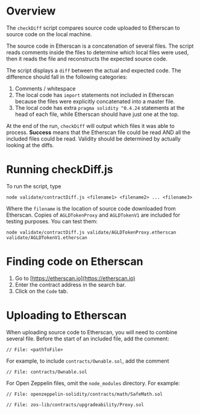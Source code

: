 # Overview
The `checkDiff` script compares source code uploaded to Etherscan to source
code on the local machine.

The source code in Etherscan is a concatenation of several files.  The script reads
comments inside the files to determine which local files were used, then it reads the
file and reconstructs the expected source code.

The script displays a `diff` between the actual and expected code.  The difference
should fall in the following categories:

1. Comments / whitespace
2. The local code has `import` statements not included in Etherscan because the files were 
explicitly concatenated into a master file.
3. The local code has extra `pragma solidity ^0.4.24` statements at the head of each file,
while Etherscan should have just one at the top.

At the end of the run, `checkDiff` will output which files it was able to process. <b>Success</b>
means that the Etherscan file could be read AND all the included files could be read. 
Validity should be determined by actually looking at the diffs.

# Running checkDiff.js
To run the script, type

`node validate/contractDiff.js <filename1> <filename2> ... <filename3>`

Where the `filename` is the location of source code downloaded from Etherscan.
Copies of `AGLDTokenProxy` and `AGLDTokenV1` are included for testing purposes.
You can test them:

`node validate/contractDiff.js validate/AGLDTokenProxy.etherscan validate/AGLDTokenV1.etherscan`

# Finding code on Etherscan
1. Go to [https://etherscan.io](https://etherscan.io)
2. Enter the contract address in the search bar. 
3. Click on the `Code` tab.

# Uploading to Etherscan
When uploading source code to Etherscan, you will need to combine several file.
Before the start of an included file, add the comment:

`// File: <pathToFile>`

For example, to include `contracts/Ownable.sol`, add the comment

`// File: contracts/Ownable.sol`

For Open Zeppelin files, omit the `node_modules` directory.  For example:

`// File: openzeppelin-solidity/contracts/math/SafeMath.sol`

`// File: zos-lib/contracts/upgradeability/Proxy.sol`

